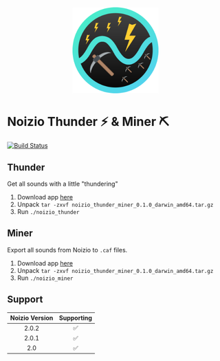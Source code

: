 # <div align="center"><img src='logo.png' height='200' alt='Logo'></div>

# Noizio Thunder :zap: & Miner :pick:

[![Build Status](https://travis-ci.com/TheMickeyMike/NoizioThunderMiner.svg?branch=master)](https://travis-ci.com/TheMickeyMike/NoizioThunderMiner)

## Thunder
Get all sounds with a little "thundering"

1. Download app [here](https://github.com/TheMickeyMike/NoizioThunderMiner/releases/latest)
1. Unpack `tar -zxvf noizio_thunder_miner_0.1.0_darwin_amd64.tar.gz`
1. Run `./noizio_thunder`

## Miner
Export all sounds from Noizio to `.caf` files.

1. Download app [here](https://github.com/TheMickeyMike/NoizioThunderMiner/releases/latest)
1. Unpack `tar -zxvf noizio_thunder_miner_0.1.0_darwin_amd64.tar.gz`
1. Run `./noizio_miner`


## Support
| Noizio Version | Supporting |
|:-:|:-:|
| 2.0.2 | :white_check_mark:  |
| 2.0.1 | :white_check_mark:  |
| 2.0 | :white_check_mark:  |
